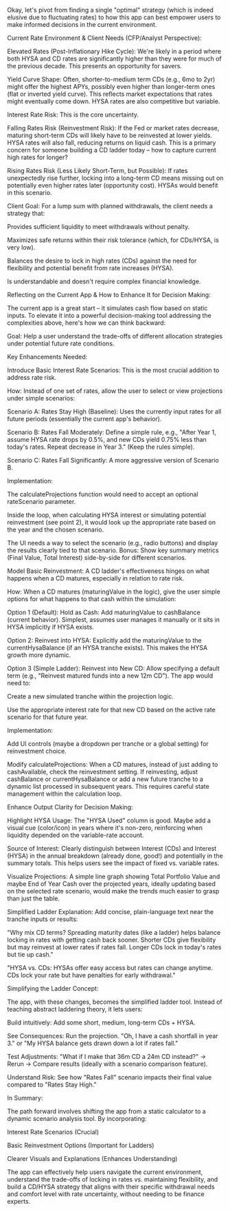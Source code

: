 Okay, let's pivot from finding a single "optimal" strategy (which is indeed elusive due to fluctuating rates) to how this app can best empower users to make informed decisions in the current environment.

Current Rate Environment & Client Needs (CFP/Analyst Perspective):

Elevated Rates (Post-Inflationary Hike Cycle): We're likely in a period where both HYSA and CD rates are significantly higher than they were for much of the previous decade. This presents an opportunity for savers.

Yield Curve Shape: Often, shorter-to-medium term CDs (e.g., 6mo to 2yr) might offer the highest APYs, possibly even higher than longer-term ones (flat or inverted yield curve). This reflects market expectations that rates might eventually come down. HYSA rates are also competitive but variable.

Interest Rate Risk: This is the core uncertainty.

Falling Rates Risk (Reinvestment Risk): If the Fed or market rates decrease, maturing short-term CDs will likely have to be reinvested at lower yields. HYSA rates will also fall, reducing returns on liquid cash. This is a primary concern for someone building a CD ladder today – how to capture current high rates for longer?

Rising Rates Risk (Less Likely Short-Term, but Possible): If rates unexpectedly rise further, locking into a long-term CD means missing out on potentially even higher rates later (opportunity cost). HYSAs would benefit in this scenario.

Client Goal: For a lump sum with planned withdrawals, the client needs a strategy that:

Provides sufficient liquidity to meet withdrawals without penalty.

Maximizes safe returns within their risk tolerance (which, for CDs/HYSA, is very low).

Balances the desire to lock in high rates (CDs) against the need for flexibility and potential benefit from rate increases (HYSA).

Is understandable and doesn't require complex financial knowledge.

Reflecting on the Current App & How to Enhance It for Decision Making:

The current app is a great start – it simulates cash flow based on static inputs. To elevate it into a powerful decision-making tool addressing the complexities above, here's how we can think backward:

Goal: Help a user understand the trade-offs of different allocation strategies under potential future rate conditions.

Key Enhancements Needed:

Introduce Basic Interest Rate Scenarios: This is the most crucial addition to address rate risk.

How: Instead of one set of rates, allow the user to select or view projections under simple scenarios:

Scenario A: Rates Stay High (Baseline): Uses the currently input rates for all future periods (essentially the current app's behavior).

Scenario B: Rates Fall Moderately: Define a simple rule, e.g., "After Year 1, assume HYSA rate drops by 0.5%, and new CDs yield 0.75% less than today's rates. Repeat decrease in Year 3." (Keep the rules simple).

Scenario C: Rates Fall Significantly: A more aggressive version of Scenario B.

Implementation:

The calculateProjections function would need to accept an optional rateScenario parameter.

Inside the loop, when calculating HYSA interest or simulating potential reinvestment (see point 2), it would look up the appropriate rate based on the year and the chosen scenario.

The UI needs a way to select the scenario (e.g., radio buttons) and display the results clearly tied to that scenario. Bonus: Show key summary metrics (Final Value, Total Interest) side-by-side for different scenarios.

Model Basic Reinvestment: A CD ladder's effectiveness hinges on what happens when a CD matures, especially in relation to rate risk.

How: When a CD matures (maturingValue in the logic), give the user simple options for what happens to that cash within the simulation:

Option 1 (Default): Hold as Cash: Add maturingValue to cashBalance (current behavior). Simplest, assumes user manages it manually or it sits in HYSA implicitly if HYSA exists.

Option 2: Reinvest into HYSA: Explicitly add the maturingValue to the currentHysaBalance (if an HYSA tranche exists). This makes the HYSA growth more dynamic.

Option 3 (Simple Ladder): Reinvest into New CD: Allow specifying a default term (e.g., "Reinvest matured funds into a new 12m CD"). The app would need to:

Create a new simulated tranche within the projection logic.

Use the appropriate interest rate for that new CD based on the active rate scenario for that future year.

Implementation:

Add UI controls (maybe a dropdown per tranche or a global setting) for reinvestment choice.

Modify calculateProjections: When a CD matures, instead of just adding to cashAvailable, check the reinvestment setting. If reinvesting, adjust cashBalance or currentHysaBalance or add a new future tranche to a dynamic list processed in subsequent years. This requires careful state management within the calculation loop.

Enhance Output Clarity for Decision Making:

Highlight HYSA Usage: The "HYSA Used" column is good. Maybe add a visual cue (color/icon) in years where it's non-zero, reinforcing when liquidity depended on the variable-rate account.

Source of Interest: Clearly distinguish between Interest (CDs) and Interest (HYSA) in the annual breakdown (already done, good!) and potentially in the summary totals. This helps users see the impact of fixed vs. variable rates.

Visualize Projections: A simple line graph showing Total Portfolio Value and maybe End of Year Cash over the projected years, ideally updating based on the selected rate scenario, would make the trends much easier to grasp than just the table.

Simplified Ladder Explanation: Add concise, plain-language text near the tranche inputs or results:

"Why mix CD terms? Spreading maturity dates (like a ladder) helps balance locking in rates with getting cash back sooner. Shorter CDs give flexibility but may reinvest at lower rates if rates fall. Longer CDs lock in today's rates but tie up cash."

"HYSA vs. CDs: HYSAs offer easy access but rates can change anytime. CDs lock your rate but have penalties for early withdrawal."

Simplifying the Ladder Concept:

The app, with these changes, becomes the simplified ladder tool. Instead of teaching abstract laddering theory, it lets users:

Build intuitively: Add some short, medium, long-term CDs + HYSA.

See Consequences: Run the projection. "Oh, I have a cash shortfall in year 3." or "My HYSA balance gets drawn down a lot if rates fall."

Test Adjustments: "What if I make that 36m CD a 24m CD instead?" -> Rerun -> Compare results (ideally with a scenario comparison feature).

Understand Risk: See how "Rates Fall" scenario impacts their final value compared to "Rates Stay High."

In Summary:

The path forward involves shifting the app from a static calculator to a dynamic scenario analysis tool. By incorporating:

Interest Rate Scenarios (Crucial)

Basic Reinvestment Options (Important for Ladders)

Clearer Visuals and Explanations (Enhances Understanding)

The app can effectively help users navigate the current environment, understand the trade-offs of locking in rates vs. maintaining flexibility, and build a CD/HYSA strategy that aligns with their specific withdrawal needs and comfort level with rate uncertainty, without needing to be finance experts.